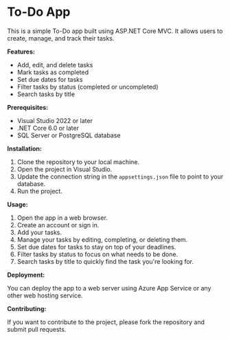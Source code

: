 

# To-Do App

This is a simple To-Do app built using ASP.NET Core MVC. It allows users to create, manage, and track their tasks.

**Features:**

* Add, edit, and delete tasks
* Mark tasks as completed
* Set due dates for tasks
* Filter tasks by status (completed or uncompleted)
* Search tasks by title

**Prerequisites:**

* Visual Studio 2022 or later
* .NET Core 6.0 or later
* SQL Server or PostgreSQL database

**Installation:**

1. Clone the repository to your local machine.
2. Open the project in Visual Studio.
3. Update the connection string in the `appsettings.json` file to point to your database.
4. Run the project.

**Usage:**

1. Open the app in a web browser.
2. Create an account or sign in.
3. Add your tasks.
4. Manage your tasks by editing, completing, or deleting them.
5. Set due dates for tasks to stay on top of your deadlines.
6. Filter tasks by status to focus on what needs to be done.
7. Search tasks by title to quickly find the task you're looking for.

**Deployment:**

You can deploy the app to a web server using Azure App Service or any other web hosting service.

**Contributing:**

If you want to contribute to the project, please fork the repository and submit pull requests.